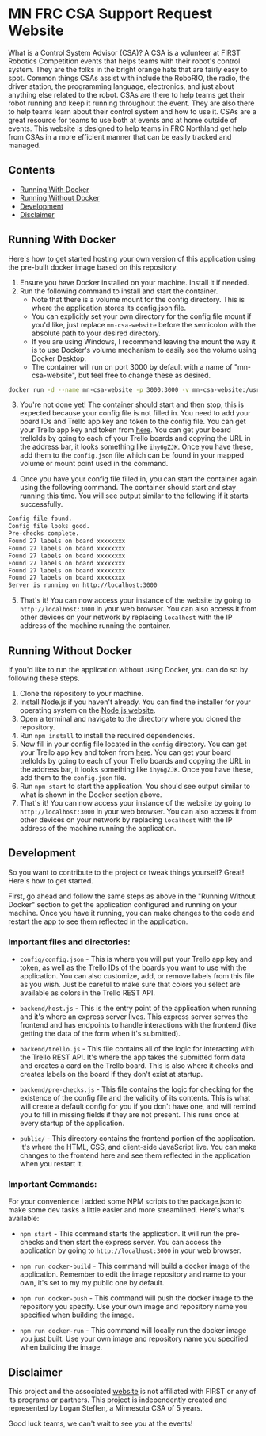 # MN FRC CSA Support Request Website

What is a Control System Advisor (CSA)? A CSA is a volunteer at FIRST Robotics Competition events that helps teams with their robot's control system. They are the folks in the bright orange hats that are fairly easy to spot. Common things CSAs assist with include the RoboRIO, the radio, the driver station, the programming language, electronics, and just about anything else related to the robot. CSAs are there to help teams get their robot running and keep it running throughout the event. They are also there to help teams learn about their control system and how to use it. CSAs are a great resource for teams to use both at events and at home outside of events. This website is designed to help teams in FRC Northland get help from CSAs in a more efficient manner that can be easily tracked and managed.


## Contents

- [Running With Docker](#running-with-docker)
- [Running Without Docker](#running-without-docker)
- [Development](#development)
- [Disclaimer](#disclaimer)

## Running With Docker

Here's how to get started hosting your own version of this application using the pre-built docker image based on this repository.

1. Ensure you have Docker installed on your machine. Install it if needed.
2. Run the following command to install and start the container.
   + Note that there is a volume mount for the config directory. This is where the application stores its config.json file.
   + You can explicitly set your own directory for the config file mount if you'd like, just replace `mn-csa-website` before the semicolon with the absolute path to your desired directory.
   + If you are using Windows, I recommend leaving the mount the way it is to use Docker's volume mechanism to easily see the volume using Docker Desktop.
   + The container will run on port 3000 by default with a name of "mn-csa-website", but feel free to change these as desired.

```bash
docker run -d --name mn-csa-website -p 3000:3000 -v mn-csa-website:/usr/src/app/config:rw ultimate360/mn-csa-website
```

3. You're not done yet! The container should start and then stop, this is expected because your config file is not filled in. You need to add your board IDs and Trello app key and token to the config file. You can get your Trello app key and token from [here](https://trello.com/power-ups/admin/). You can get your board trelloIds by going to each of your Trello boards and copying the URL in the address bar, it looks something like `ihy6gZJK`. Once you have these, add them to the `config.json` file which can be found in your mapped volume or mount point used in the command.

4. Once you have your config file filled in, you can start the container again using the following command. The container should start and stay running this time. You will see output similar to the following if it starts successfully.
  
```bash
Config file found.
Config file looks good.
Pre-checks complete.
Found 27 labels on board xxxxxxxx
Found 27 labels on board xxxxxxxx
Found 27 labels on board xxxxxxxx
Found 27 labels on board xxxxxxxx
Found 27 labels on board xxxxxxxx
Found 27 labels on board xxxxxxxx
Server is running on http://localhost:3000
```

5. That's it! You can now access your instance of the website by going to `http://localhost:3000` in your web browser. You can also access it from other devices on your network by replacing `localhost` with the IP address of the machine running the container.

## Running Without Docker

If you'd like to run the application without using Docker, you can do so by following these steps.

1. Clone the repository to your machine.
2. Install Node.js if you haven't already. You can find the installer for your operating system on the [Node.js website](https://nodejs.org/).
3. Open a terminal and navigate to the directory where you cloned the repository.
4. Run `npm install` to install the required dependencies.
5. Now fill in your config file located in the `config` directory. You can get your Trello app key and token from [here](https://trello.com/power-ups/admin/). You can get your board trelloIds by going to each of your Trello boards and copying the URL in the address bar, it looks something like `ihy6gZJK`. Once you have these, add them to the `config.json` file.
6. Run `npm start` to start the application. You should see output similar to what is shown in the Docker section above.
7. That's it! You can now access your instance of the website by going to `http://localhost:3000` in your web browser. You can also access it from other devices on your network by replacing `localhost` with the IP address of the machine running the application.

## Development

So you want to contribute to the project or tweak things yourself? Great! Here's how to get started.

First, go ahead and follow the same steps as above in the "Running Without Docker" section to get the application configured and running on your machine. Once you have it running, you can make changes to the code and restart the app to see them reflected in the application.

### Important files and directories:

- `config/config.json` - This is where you will put your Trello app key and token, as well as the Trello IDs of the boards you want to use with the application. You can also customize, add, or remove labels from this file as you wish. Just be careful to make sure that colors you select are available as colors in the Trello REST API.

- `backend/host.js` - This is the entry point of the application when running and it's where an express server lives. This express server serves the frontend and has endpoints to handle interactions with the frontend (like getting the data of the form when it's submitted).

- `backend/trello.js` - This file contains all of the logic for interacting with the Trello REST API. It's where the app takes the submitted form data and creates a card on the Trello board. This is also where it checks and creates labels on the board if they don't exist at startup.

- `backend/pre-checks.js` - This file contains the logic for checking for the existence of the config file and the validity of its contents. This is what will create a default config for you if you don't have one, and will remind you to fill in missing fields if they are not present. This runs once at every startup of the application.

- `public/` - This directory contains the frontend portion of the application. It's where the HTML, CSS, and client-side JavaScript live. You can make changes to the frontend here and see them reflected in the application when you restart it.

### Important Commands:

For your convenience I added some NPM scripts to the package.json to make some dev tasks a little easier and more streamlined. Here's what's available:

- `npm start` - This command starts the application. It will run the pre-checks and then start the express server. You can access the application by going to `http://localhost:3000` in your web browser.

- `npm run docker-build` - This command will build a docker image of the application. Remember to edit the image repository and name to your own, it's set to my my public one by default.

- `npm run docker-push` - This command will push the docker image to the repository you specify. Use your own image and repository name you specified when building the image.

- `npm run docker-run` - This command will locally run the docker image you just built. Use your own image and repository name you specified when building the image.

## Disclaimer

This project and the associated [website](https://support.mnfrccsa.com) is not affiliated with FIRST or any of its programs or partners. This project is independently created and represented by Logan Steffen, a Minnesota CSA of 5 years.

Good luck teams, we can't wait to see you at the events!
